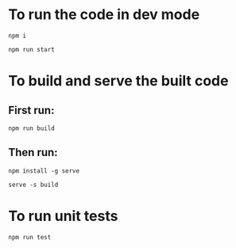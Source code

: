 # To run the code in dev mode

```
npm i
```

```
npm run start
```

# To build and serve the built code

## First run:

```
npm run build
```

## Then run:

```
npm install -g serve
```

```
serve -s build
```

# To run unit tests

```
npm run test
```
